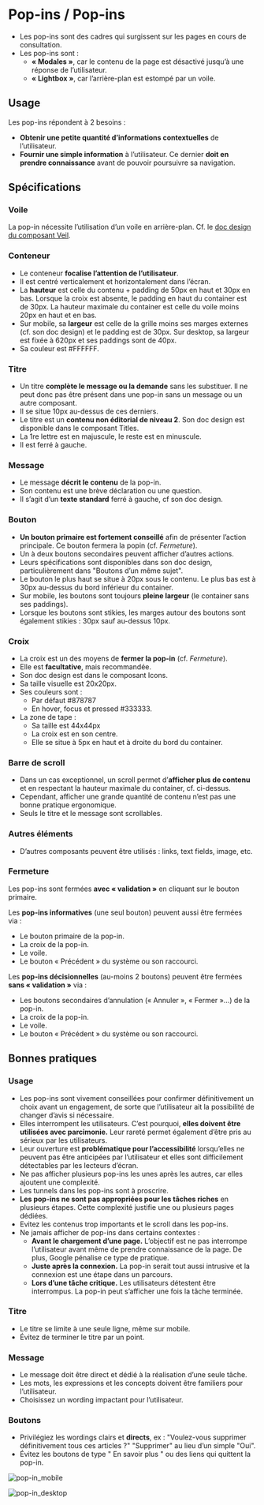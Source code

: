 # Pop-ins / Pop-ins

- Les pop-ins sont des cadres qui surgissent sur les pages en cours de consultation.
- Les pop-ins sont&nbsp;:
  - **«&nbsp;Modales&nbsp;»**, car le contenu de la page est désactivé jusqu’à une réponse de l’utilisateur.
  - **«&nbsp;Lightbox&nbsp;»**, car l’arrière-plan est estompé par un voile.

## Usage

Les pop-ins répondent à 2 besoins&nbsp;:
- **Obtenir une petite quantité d’informations contextuelles** de l’utilisateur.
- **Fournir une simple information** à l’utilisateur. Ce dernier **doit en prendre connaissance** avant de pouvoir poursuivre sa navigation.

## Spécifications

### Voile

La pop-in nécessite l’utilisation d’un voile en arrière-plan. Cf. le [doc design du composant Veil](/storybook/?path=/story/components-notifiers-veil--design).

### Conteneur

- Le conteneur **focalise l’attention de l’utilisateur**.
- Il est centré verticalement et horizontalement dans l’écran.
- La **hauteur** est celle du contenu + padding de 50px en haut et 30px en bas. Lorsque la croix est absente, le padding en haut du container est de 30px. La hauteur maximale du container est celle du voile moins 20px en haut et en bas.
- Sur mobile, sa **largeur** est celle de la grille moins ses marges externes (cf. son doc design) et le padding est de 30px. Sur desktop, sa largeur est fixée à 620px et ses paddings sont de 40px.
- Sa couleur est #FFFFFF.

### Titre

- Un titre **complète le message ou la demande** sans les substituer. Il ne peut donc pas être présent dans une pop-in sans un message ou un autre composant.
- Il se situe 10px au-dessus de ces derniers.
- Le titre est un **contenu non éditorial de niveau 2**. Son doc design est disponible dans le composant Titles.
- La 1re lettre est en majuscule, le reste est en minuscule.
- Il est ferré à gauche.

### Message

- Le message **décrit le contenu** de la pop-in.
- Son contenu est une brève déclaration ou une question.
- Il s’agit d’un **texte standard** ferré à gauche, cf son doc design.

### Bouton

- **Un bouton primaire est fortement conseillé** afin de présenter l’action principale. Ce bouton fermera la popin (cf. *Fermeture*).
- Un à deux boutons secondaires peuvent afficher d’autres actions.
- Leurs spécifications sont disponibles dans son doc design, particulièrement dans "Boutons d’un même sujet".
- Le bouton le plus haut se situe à 20px sous le contenu. Le plus bas est à 30px au-dessus du bord inférieur du container.
- Sur mobile, les boutons sont toujours **pleine largeur** (le container sans ses paddings).
- Lorsque les boutons sont stikies, les marges autour des boutons sont également stikies&nbsp;: 30px sauf au-dessus 10px.

### Croix

- La croix est un des moyens de **fermer la pop-in** (cf. *Fermeture*).
- Elle est **facultative**, mais recommandée.
- Son doc design est dans le composant Icons.
- Sa taille visuelle est 20x20px.
- Ses couleurs sont&nbsp;:
  - Par défaut #878787
  - En hover, focus et pressed #333333.
- La zone de tape&nbsp;:
  - Sa taille est 44x44px
  - La croix est en son centre.
  - Elle se situe à 5px en haut et à droite du bord du container.

### Barre de scroll

- Dans un cas exceptionnel, un scroll permet d’**afficher plus de contenu** et en respectant la hauteur maximale du container, cf. ci-dessus.
- Cependant, afficher une grande quantité de contenu n’est pas une bonne pratique ergonomique.
- Seuls le titre et le message sont scrollables.

### Autres éléments

- D’autres composants peuvent être utilisés&nbsp;: links, text fields, image, etc.

### Fermeture

Les pop-ins sont fermées **avec «&nbsp;validation&nbsp;»** en cliquant sur le bouton primaire.

Les **pop-ins informatives** (une seul bouton) peuvent aussi être fermées via&nbsp;:
  - Le bouton primaire de la pop-in.
  - La croix de la pop-in.
  - Le voile.
  - Le bouton « Précédent » du système ou son raccourci.

Les **pop-ins décisionnelles** (au-moins 2 boutons) peuvent être fermées **sans «&nbsp;validation&nbsp;»** via&nbsp;:
  - Les boutons secondaires d’annulation («&nbsp;Annuler&nbsp;», «&nbsp;Fermer&nbsp;»…) de la pop-in.
  - La croix de la pop-in.
  - Le voile.
  - Le bouton « Précédent » du système ou son raccourci.

## Bonnes pratiques

### Usage

- Les pop-ins sont vivement conseillées pour confirmer définitivement un choix avant un engagement, de sorte que l’utilisateur ait la possibilité de changer d’avis si nécessaire.
- Elles interrompent les utilisateurs. C’est pourquoi, **elles doivent être utilisées avec parcimonie.** Leur rareté permet également d’être pris au sérieux par les utilisateurs.
- Leur ouverture est **problématique pour l’accessibilité** lorsqu’elles ne peuvent pas être anticipées par l’utilisateur et elles sont difficilement détectables par les lecteurs d’écran.
- Ne pas afficher plusieurs pop-ins les unes après les autres, car elles ajoutent une complexité.
- Les tunnels dans les pop-ins sont à proscrire.
- **Les pop-ins ne sont pas appropriées pour les tâches riches** en plusieurs étapes. Cette complexité justifie une ou plusieurs pages dédiées.
- Evitez les contenus trop importants et le scroll dans les pop-ins.
- Ne jamais afficher de pop-ins dans certains contextes&nbsp;:
  - **Avant le chargement d’une page.** L’objectif est ne pas interrompe l’utilisateur avant même de prendre connaissance de la page. De plus, Google pénalise ce type de pratique.
  - **Juste après la connexion.** La pop-in serait tout aussi intrusive et la connexion est une étape dans un parcours.
  - **Lors d’une tâche critique.** Les utilisateurs détestent être interrompus. La pop-in peut s’afficher une fois la tâche terminée.


### Titre

- Le titre se limite à une seule ligne, même sur mobile.
- Évitez de terminer le titre par un point.

### Message

- Le message doit être direct et dédié à la réalisation d’une seule tâche.
- Les mots, les expressions et les concepts doivent être familiers pour l’utilisateur.
- Choisissez un wording impactant pour l’utilisateur.

### Boutons

- Privilégiez les wordings clairs et **directs**, ex&nbsp;: "Voulez-vous supprimer définitivement tous ces articles ?" "Supprimer" au lieu d’un simple "Oui".
- Évitez les boutons de type " En savoir plus " ou des liens qui quittent la pop-in.

![pop-in_mobile](components/COMPONENTS/Notifiers/pop-ins/design/mobile.png)

![pop-in_desktop](components/COMPONENTS/Notifiers/pop-ins/design/tablet-desktop.png)
